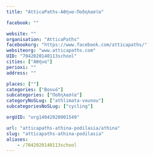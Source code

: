 ```yaml
---
title: "AtticaPaths-Αθήνα-Ποδηλασία"

facebook: ""

website: ""
organisation: "AtticaPaths"
facebookorg: "https://www.facebook.com/atticapaths/"
websiteorg: "www.atticapaths.com"
UID: "7042020140113school"
cities: ["Αθήνα"]
perioxi: ""
address: ""

places: [""]
categories: ["Βουνό"]
subcategories: ["Ποδηλασία"]
categoryNoSLug: ["athlimata-vounou"]
subcategoriesNoSLug: ["cycling"]

orgUID: "org14042020001549"

url: "atticapaths-athina-podilasia/athina"
slug: "atticapaths-athina-podilasia"
aliases:
    - /7042020140113school
---
```






